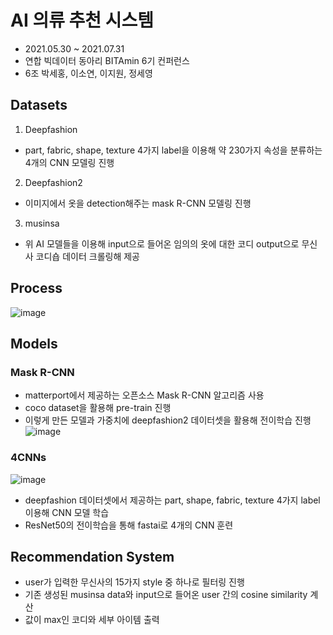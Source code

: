 # AI 의류 추천 시스템
- 2021.05.30 ~ 2021.07.31
- 연합 빅데이터 동아리 BITAmin 6기 컨퍼런스
- 6조 박세홍, 이소연, 이지원, 정세영

## Datasets
1) Deepfashion
- part, fabric, shape, texture 4가지 label을 이용해 약 230가지 속성을 분류하는 4개의 CNN 모델링 진행

2) Deepfashion2
- 이미지에서 옷을 detection해주는 mask R-CNN 모델링 진행

3) musinsa
- 위 AI 모델들을 이용해 input으로 들어온 임의의 옷에 대한 코디 output으로 무신사 코디숍 데이터 크롤링해 제공

## Process
![image](https://user-images.githubusercontent.com/58061467/128594630-ec21c99d-50b7-46a8-b652-c56f4b9491fb.png)

## Models
### Mask R-CNN
- matterport에서 제공하는 오픈소스 Mask R-CNN 알고리즘 사용
- coco dataset을 활용해 pre-train 진행
- 이렇게 만든 모델과 가중치에 deepfashion2 데이터셋을 활용해 전이학습 진행
![image](https://user-images.githubusercontent.com/58061467/128594693-e692e04b-60cc-4831-84df-eb8180a9c686.png)

### 4CNNs
![image](https://user-images.githubusercontent.com/58061467/128594703-843be8c8-37bd-491e-857b-5979fae25a98.png)
- deepfashion 데이터셋에서 제공하는 part, shape, fabric, texture 4가지 label 이용해 CNN 모델 학습
- ResNet50의 전이학습을 통해 fastai로 4개의 CNN 훈련

## Recommendation System
- user가 입력한 무신사의 15가지 style 중 하나로 필터링 진행
- 기존 생성된 musinsa data와 input으로 들어온 user 간의 cosine similarity 계산
- 값이 max인 코디와 세부 아이템 출력
